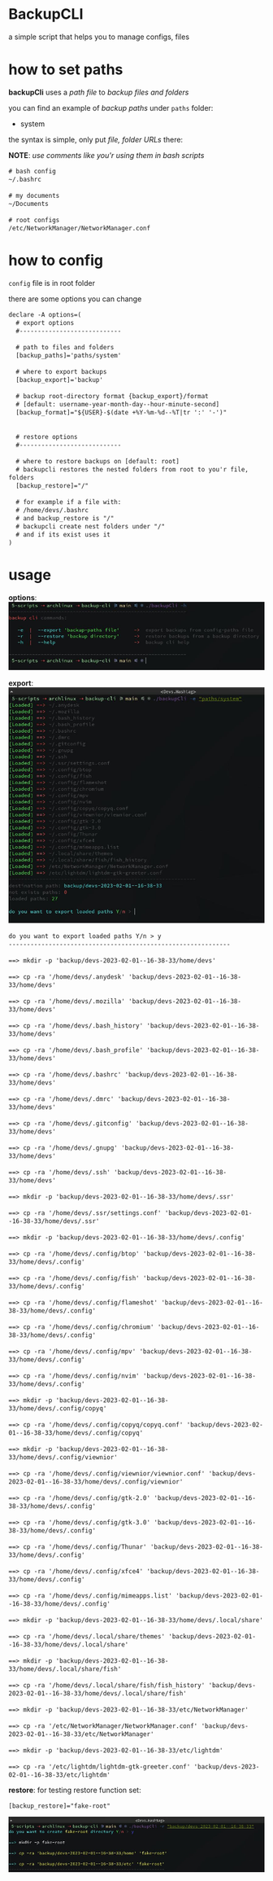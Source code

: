 # BackupCLI
a simple script that helps you to manage configs, files

# how to set paths
**backupCli** uses a *path file* to *backup files and folders*

you can find an example of *backup paths* under `paths` folder:

- system 

the syntax is simple, only put *file, folder URLs* there:

**NOTE**: *use comments like you'r using them in bash scripts*

```
# bash config
~/.bashrc

# my documents
~/Documents

# root configs
/etc/NetworkManager/NetworkManager.conf
```

# how to config

`config` file is in root folder

there are some options you can change

```
declare -A options=(
  # export options
  #----------------------------

  # path to files and folders
  [backup_paths]='paths/system'

  # where to export backups
  [backup_export]='backup'

  # backup root-directory format {backup_export}/format 
  # [default: username-year-month-day--hour-minute-second]
  [backup_format]="${USER}-$(date +%Y-%m-%d--%T|tr ':' '-')"


  # restore options
  #----------------------------

  # where to restore backups on [default: root]
  # backupcli restores the nested folders from root to you'r file, folders
  [backup_restore]="/"
  
  # for example if a file with:
  # /home/devs/.bashrc
  # and backup_restore is "/"
  # backupcli create nest folders under "/"
  # and if its exist uses it
)
```

# usage

**options**:
![options](https://github.com/devshashtag/backupcli/blob/main/screenshots/options.jpg?raw=true)

**export**:
![options](https://github.com/devshashtag/backupcli/blob/main/screenshots/export.jpg?raw=true)

```
do you want to export loaded paths Y/n > y
-------------------------------------------------------------

==> mkdir -p 'backup/devs-2023-02-01--16-38-33/home/devs'

==> cp -ra '/home/devs/.anydesk' 'backup/devs-2023-02-01--16-38-33/home/devs'

==> cp -ra '/home/devs/.mozilla' 'backup/devs-2023-02-01--16-38-33/home/devs'

==> cp -ra '/home/devs/.bash_history' 'backup/devs-2023-02-01--16-38-33/home/devs'

==> cp -ra '/home/devs/.bash_profile' 'backup/devs-2023-02-01--16-38-33/home/devs'

==> cp -ra '/home/devs/.bashrc' 'backup/devs-2023-02-01--16-38-33/home/devs'

==> cp -ra '/home/devs/.dmrc' 'backup/devs-2023-02-01--16-38-33/home/devs'

==> cp -ra '/home/devs/.gitconfig' 'backup/devs-2023-02-01--16-38-33/home/devs'

==> cp -ra '/home/devs/.gnupg' 'backup/devs-2023-02-01--16-38-33/home/devs'

==> cp -ra '/home/devs/.ssh' 'backup/devs-2023-02-01--16-38-33/home/devs'

==> mkdir -p 'backup/devs-2023-02-01--16-38-33/home/devs/.ssr'

==> cp -ra '/home/devs/.ssr/settings.conf' 'backup/devs-2023-02-01--16-38-33/home/devs/.ssr'

==> mkdir -p 'backup/devs-2023-02-01--16-38-33/home/devs/.config'

==> cp -ra '/home/devs/.config/btop' 'backup/devs-2023-02-01--16-38-33/home/devs/.config'

==> cp -ra '/home/devs/.config/fish' 'backup/devs-2023-02-01--16-38-33/home/devs/.config'

==> cp -ra '/home/devs/.config/flameshot' 'backup/devs-2023-02-01--16-38-33/home/devs/.config'

==> cp -ra '/home/devs/.config/chromium' 'backup/devs-2023-02-01--16-38-33/home/devs/.config'

==> cp -ra '/home/devs/.config/mpv' 'backup/devs-2023-02-01--16-38-33/home/devs/.config'

==> cp -ra '/home/devs/.config/nvim' 'backup/devs-2023-02-01--16-38-33/home/devs/.config'

==> mkdir -p 'backup/devs-2023-02-01--16-38-33/home/devs/.config/copyq'

==> cp -ra '/home/devs/.config/copyq/copyq.conf' 'backup/devs-2023-02-01--16-38-33/home/devs/.config/copyq'

==> mkdir -p 'backup/devs-2023-02-01--16-38-33/home/devs/.config/viewnior'

==> cp -ra '/home/devs/.config/viewnior/viewnior.conf' 'backup/devs-2023-02-01--16-38-33/home/devs/.config/viewnior'

==> cp -ra '/home/devs/.config/gtk-2.0' 'backup/devs-2023-02-01--16-38-33/home/devs/.config'

==> cp -ra '/home/devs/.config/gtk-3.0' 'backup/devs-2023-02-01--16-38-33/home/devs/.config'

==> cp -ra '/home/devs/.config/Thunar' 'backup/devs-2023-02-01--16-38-33/home/devs/.config'

==> cp -ra '/home/devs/.config/xfce4' 'backup/devs-2023-02-01--16-38-33/home/devs/.config'

==> cp -ra '/home/devs/.config/mimeapps.list' 'backup/devs-2023-02-01--16-38-33/home/devs/.config'

==> mkdir -p 'backup/devs-2023-02-01--16-38-33/home/devs/.local/share'

==> cp -ra '/home/devs/.local/share/themes' 'backup/devs-2023-02-01--16-38-33/home/devs/.local/share'

==> mkdir -p 'backup/devs-2023-02-01--16-38-33/home/devs/.local/share/fish'

==> cp -ra '/home/devs/.local/share/fish/fish_history' 'backup/devs-2023-02-01--16-38-33/home/devs/.local/share/fish'

==> mkdir -p 'backup/devs-2023-02-01--16-38-33/etc/NetworkManager'

==> cp -ra '/etc/NetworkManager/NetworkManager.conf' 'backup/devs-2023-02-01--16-38-33/etc/NetworkManager'

==> mkdir -p 'backup/devs-2023-02-01--16-38-33/etc/lightdm'

==> cp -ra '/etc/lightdm/lightdm-gtk-greeter.conf' 'backup/devs-2023-02-01--16-38-33/etc/lightdm'
```

**restore**:
for testing restore function set:

```
[backup_restore]="fake-root"
```

![options](https://github.com/devshashtag/backupcli/blob/main/screenshots/restore.jpg?raw=true)
